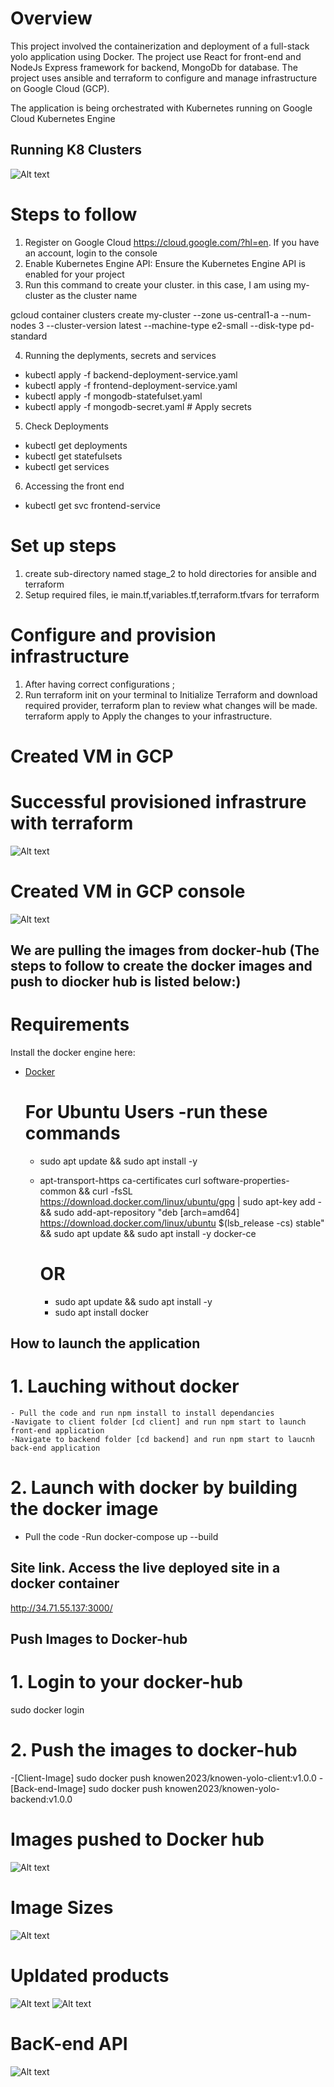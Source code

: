 # Overview
This project involved the containerization and deployment of a full-stack yolo application using Docker. The project use React for front-end and NodeJs Express framework for backend, MongoDb for database.
The project uses ansible and terraform to configure and manage infrastructure on Google Cloud (GCP).

The application is being orchestrated with Kubernetes running on Google Cloud Kubernetes Engine
## Running K8 Clusters
![Alt text](K8_running.png)

# Steps to follow
1. Register on Google Cloud https://cloud.google.com/?hl=en. If you have an account, login to the console
2. Enable Kubernetes Engine API: Ensure the Kubernetes Engine API is enabled for your project
3. Run this command to create your cluster. in this case, I am using my-cluster as the cluster name 

gcloud container clusters create my-cluster --zone us-central1-a --num-nodes 3 --cluster-version latest --machine-type e2-small --disk-type pd-standard 

4. Running the deplyments, secrets and services

  - kubectl apply -f backend-deployment-service.yaml
  - kubectl apply -f frontend-deployment-service.yaml
  - kubectl apply -f mongodb-statefulset.yaml
  - kubectl apply -f mongodb-secret.yaml  # Apply secrets


5. Check Deployments

- kubectl get deployments
- kubectl get statefulsets
- kubectl get services

6. Accessing the front end
 - kubectl get svc frontend-service
# Set up steps
1. create sub-directory named stage_2 to hold directories for ansible and terraform
2. Setup required files, ie main.tf,variables.tf,terraform.tfvars for terraform 

# Configure and provision infrastructure
1. After having correct configurations ;
2. Run terraform init on your terminal to Initialize Terraform and download required provider, 
  terraform plan to review what changes will be made.
  terraform apply to Apply the changes to your infrastructure.

# Created VM in GCP
# Successful provisioned infrastrure with terraform
![Alt text](instance.png)

# Created VM in GCP console
![Alt text](gcp-vm.png)

## We are pulling the images from docker-hub (The steps to follow to create the docker images and push to diocker hub is listed below:)


# Requirements
Install the docker engine here:
- [Docker](https://docs.docker.com/engine/install/) 

   # For Ubuntu Users -run these commands
    - sudo apt update && sudo apt install -y 
    - apt-transport-https ca-certificates curl software-properties-common && curl -fsSL https://download.docker.com/linux/ubuntu/gpg | sudo apt-key add - && sudo add-apt-repository "deb [arch=amd64] https://download.docker.com/linux/ubuntu $(lsb_release -cs) stable" && sudo apt update && sudo apt install -y docker-ce

        # OR 
        - sudo apt update && sudo apt install -y 
        - sudo apt install docker

## How to launch the application 
  # 1. Lauching without docker
    - Pull the code and run npm install to install dependancies
    -Navigate to client folder [cd client] and run npm start to launch front-end application
    -Navigate to backend folder [cd backend] and run npm start to laucnh back-end application
  # 2. Launch with docker by building the docker image
  - Pull the code
  -Run docker-compose up --build

## Site link. Access the live deployed site in a docker container
http://34.71.55.137:3000/

## Push Images to Docker-hub
 # 1. Login to your docker-hub
 sudo docker login
 # 2. Push the images to docker-hub 
-[Client-Image] sudo docker push knowen2023/knowen-yolo-client:v1.0.0
 -[Back-end-Image] sudo docker push knowen2023/knowen-yolo-backend:v1.0.0

# Images pushed to Docker hub
![Alt text](yolo-images.png)

# Image Sizes
![Alt text](Image-Sizes.png)

# Upldated products 
![Alt text](Products_Images.png) ![Alt text](Products_Images_client.png)

# BacK-end API
![Alt text](Products_Backend_API.png)

